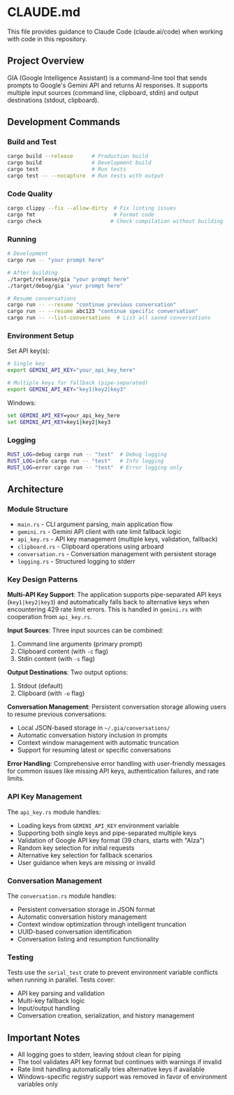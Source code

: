 # CLAUDE.md

This file provides guidance to Claude Code (claude.ai/code) when working with code in this repository.

## Project Overview

GIA (Google Intelligence Assistant) is a command-line tool that sends prompts to Google's Gemini API and returns AI responses. It supports multiple input sources (command line, clipboard, stdin) and output destinations (stdout, clipboard).

## Development Commands

### Build and Test
```bash
cargo build --release      # Production build
cargo build                # Development build  
cargo test                 # Run tests
cargo test -- --nocapture  # Run tests with output
```

### Code Quality
```bash
cargo clippy --fix --allow-dirty  # Fix linting issues
cargo fmt                         # Format code
cargo check                      # Check compilation without building
```

### Running
```bash
# Development
cargo run -- "your prompt here"

# After building
./target/release/gia "your prompt here"
./target/debug/gia "your prompt here"

# Resume conversations
cargo run -- --resume "continue previous conversation"
cargo run -- --resume abc123 "continue specific conversation"
cargo run -- --list-conversations  # List all saved conversations
```

### Environment Setup
Set API key(s):
```bash
# Single key
export GEMINI_API_KEY="your_api_key_here"

# Multiple keys for fallback (pipe-separated)
export GEMINI_API_KEY="key1|key2|key3"
```

Windows:
```cmd
set GEMINI_API_KEY=your_api_key_here
set GEMINI_API_KEY=key1|key2|key3
```

### Logging
```bash
RUST_LOG=debug cargo run -- "test"  # Debug logging
RUST_LOG=info cargo run -- "test"   # Info logging
RUST_LOG=error cargo run -- "test"  # Error logging only
```

## Architecture

### Module Structure
- `main.rs` - CLI argument parsing, main application flow
- `gemini.rs` - Gemini API client with rate limit fallback logic  
- `api_key.rs` - API key management (multiple keys, validation, fallback)
- `clipboard.rs` - Clipboard operations using arboard
- `conversation.rs` - Conversation management with persistent storage
- `logging.rs` - Structured logging to stderr

### Key Design Patterns

**Multi-API Key Support**: The application supports pipe-separated API keys (`key1|key2|key3`) and automatically falls back to alternative keys when encountering 429 rate limit errors. This is handled in `gemini.rs` with cooperation from `api_key.rs`.

**Input Sources**: Three input sources can be combined:
1. Command line arguments (primary prompt)
2. Clipboard content (with `-c` flag)
3. Stdin content (with `-s` flag)

**Output Destinations**: Two output options:
1. Stdout (default)
2. Clipboard (with `-o` flag)

**Conversation Management**: Persistent conversation storage allowing users to resume previous conversations:
- Local JSON-based storage in `~/.gia/conversations/`
- Automatic conversation history inclusion in prompts
- Context window management with automatic truncation
- Support for resuming latest or specific conversations

**Error Handling**: Comprehensive error handling with user-friendly messages for common issues like missing API keys, authentication failures, and rate limits.

### API Key Management
The `api_key.rs` module handles:
- Loading keys from `GEMINI_API_KEY` environment variable
- Supporting both single keys and pipe-separated multiple keys
- Validation of Google API key format (39 chars, starts with "AIza")
- Random key selection for initial requests
- Alternative key selection for fallback scenarios
- User guidance when keys are missing or invalid

### Conversation Management
The `conversation.rs` module handles:
- Persistent conversation storage in JSON format
- Automatic conversation history management
- Context window optimization through intelligent truncation
- UUID-based conversation identification
- Conversation listing and resumption functionality

### Testing
Tests use the `serial_test` crate to prevent environment variable conflicts when running in parallel. Tests cover:
- API key parsing and validation
- Multi-key fallback logic
- Input/output handling
- Conversation creation, serialization, and history management

## Important Notes

- All logging goes to stderr, leaving stdout clean for piping
- The tool validates API key format but continues with warnings if invalid
- Rate limit handling automatically tries alternative keys if available
- Windows-specific registry support was removed in favor of environment variables only
